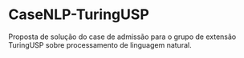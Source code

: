 # CaseNLP-TuringUSP
Proposta de solução do case de admissão para o grupo de extensão TuringUSP sobre processamento de linguagem natural.
